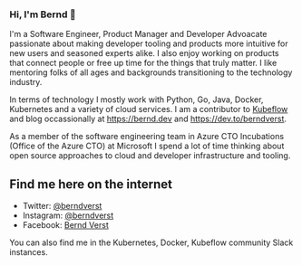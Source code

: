 ### Hi, I'm Bernd 👋

I'm a Software Engineer, Product Manager and Developer Advoacate passionate about making developer tooling and products more intuitive for new users and seasoned experts alike. I also enjoy working on products that connect people or free up time for the things that truly matter. I like mentoring folks of all ages and backgrounds transitioning to the technology industry.

In terms of technology I mostly work with Python, Go, Java, Docker, Kubernetes and a variety of cloud services. I am a contributor to [Kubeflow](https://kubeflow.org) and blog occassionally at https://bernd.dev and https://dev.to/berndverst.

As a member of the software engineering team in Azure CTO Incubations (Office of the Azure CTO) at Microsoft I spend a lot of time thinking about open source approaches to cloud and developer infrastructure and tooling.

## Find me here on the internet
- Twitter: [@berndverst](https://twitter.com/berndverst)
- Instagram: [@berndverst](https://instagram.com/berndverst)
- Facebook: [Bernd Verst](https://facebook.com/verst)

You can also find me in the Kubernetes, Docker, Kubeflow community Slack instances.
<!--
**berndverst/berndverst** is a ✨ _special_ ✨ repository because its `README.md` (this file) appears on your GitHub profile.

Here are some ideas to get you started:

- 🔭 I’m currently working on ...
- 🌱 I’m currently learning ...
- 👯 I’m looking to collaborate on ...
- 🤔 I’m looking for help with ...
- 💬 Ask me about ...
- 📫 How to reach me: ...
- 😄 Pronouns: ...
- ⚡ Fun fact: ...
-->
